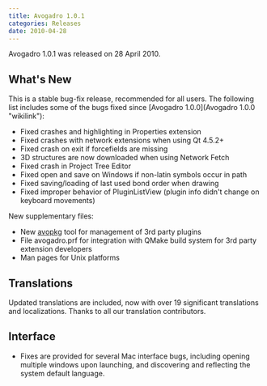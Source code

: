```yaml
---
title: Avogadro 1.0.1
categories: Releases
date: 2010-04-28
---
```




Avogadro 1.0.1 was released on 28 April 2010.

What's New
----------

This is a stable bug-fix release, recommended for all users. The following list includes some of the bugs fixed since [Avogadro 1.0.0](Avogadro 1.0.0 "wikilink"):

-   Fixed crashes and highlighting in Properties extension
-   Fixed crashes with network extensions when using Qt 4.5.2+
-   Fixed crash on exit if forcefields are missing
-   3D structures are now downloaded when using Network Fetch
-   Fixed crash in Project Tree Editor
-   Fixed open and save on Windows if non-latin symbols occur in path
-   Fixed saving/loading of last used bond order when drawing
-   Fixed improper behavior of PluginListView (plugin info didn't change on keyboard movements)

New supplementary files:

-   New [avopkg](avopkg "wikilink") tool for management of 3rd party plugins
-   File avogadro.prf for integration with QMake build system for 3rd party extension developers
-   Man pages for Unix platforms

Translations
------------

Updated translations are included, now with over 19 significant translations and localizations. Thanks to all our translation contributors.

Interface
---------

-   Fixes are provided for several Mac interface bugs, including opening multiple windows upon launching, and discovering and reflecting the system default language.




